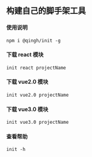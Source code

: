 ## 构建自己的脚手架工具

#### 使用说明

```
npm i @qingh/init -g
```

#### 下载 react 模块

```
init react projectName
```

#### 下载 vue2.0 模块

```
init vue2.0 projectName
```

#### 下载 vue3.0 模块

```
init vue3.0 projectName
```

#### 查看帮助

```
init -h
```

